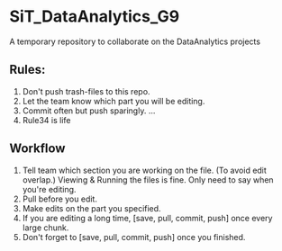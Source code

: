 # SiT_DataAnalytics_G9
A temporary repository to collaborate on the DataAnalytics projects

## Rules:
1. Don't push trash-files to this repo.
2. Let the team know which part you will be editing.
2. Commit often but push sparingly.
... 
34. Rule34 is life

## Workflow
1. Tell team which section you are working on the file. (To avoid edit overlap.)
	Viewing & Running the files is fine. Only need to say when you're editing.
2. Pull before you edit.
3. Make edits on the part you specified.
4. If you are editing a long time, [save, pull, commit, push] once every large chunk.
5. Don't forget to [save, pull, commit, push] once you finished.